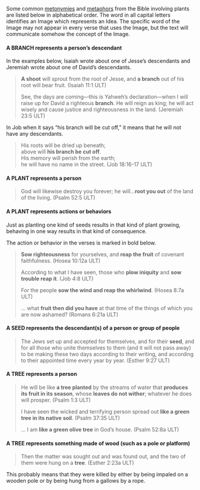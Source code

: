 Some common [metonymies](../figs-metonymy/01.md) and [metaphors](../figs-metaphor/01.md) from the Bible involving plants are listed below in alphabetical order. The word in all capital letters identifies an Image which represents an Idea. The specific word of the Image may not appear in every verse that uses the Image, but the text will communicate somehow the concept of the Image.

#### A BRANCH represents a person’s descendant

In the examples below, Isaiah wrote about one of Jesse’s descendants and Jeremiah wrote about one of David’s descendants.

> **A shoot** will sprout from the root of Jesse, and **a branch** out of his root will bear fruit. (Isaiah 11:1 ULT)
> 
> See, the days are coming—this is Yahweh’s declaration—when I will raise up for David a righteous **branch**. He will reign as king; he will act wisely and cause justice and righteousness in the land. (Jeremiah 23:5 ULT)

In Job when it says “his branch will be cut off,” it means that he will not have any descendants.

> His roots will be dried up beneath;  
> above will **his branch be cut off**.  
> His memory will perish from the earth;  
> he will have no name in the street. (Job 18:16-17 ULT)

#### A PLANT represents a person

> God will likewise destroy you forever; he will…**root you out** of the land of the living. (Psalm 52:5 ULT)

#### A PLANT represents actions or behaviors

Just as planting one kind of seeds results in that kind of plant growing, behaving in one way results in that kind of consequence.

The action or behavior in the verses is marked in bold below.

> **Sow righteousness** for yourselves, and **reap the fruit** of covenant faithfulness. (Hosea 10:12a ULT)
> 
> According to what I have seen, those who **plow iniquity** and **sow trouble reap it**. (Job 4:8 ULT)
> 
> For the people **sow the wind and reap the whirlwind**. (Hosea 8:7a ULT)
> 
> … what **fruit then did you have** at that time of the things of which you are now ashamed? (Romans 6:21a ULT)

#### A SEED represents the descendant(s) of a person or group of people

> The Jews set up and accepted for themselves, and for their **seed**, and for all those who unite themselves to them (and it will not pass away) to be making these two days according to their writing, and according to their appointed time every year by year. (Esther 9:27 ULT)

#### A TREE represents a person

> He will be like **a tree planted** by the streams of water that **produces its fruit in its season**, whose **leaves do not wither**; whatever he does will prosper. (Psalm 1:3 ULT)
> 
> I have seen the wicked and terrifying person spread out **like a green tree in its native soil**. (Psalm 37:35 ULT)
> 
> … I am **like a green olive tree** in God’s house. (Psalm 52:8a ULT)

#### A TREE represents something made of wood (such as a pole or platform)

> Then the matter was sought out and was found out, and the two of them were hung on a **tree**. (Esther 2:23a ULT)

This probably means that they were killed by either by being impaled on a wooden pole or by being hung from a gallows by a rope.